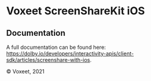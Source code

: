 # Voxeet ScreenShareKit iOS

## Documentation

A full documentation can be found here: https://dolby.io/developers/interactivity-apis/client-sdk/articles/screenshare-with-ios.

© Voxeet, 2021
